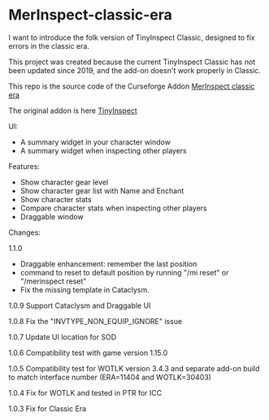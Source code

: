 # MerInspect-classic-era
I want to introduce the folk version of TinyInspect Classic, designed to fix errors in the classic era.

This project was created because the current TinyInspect Classic has not been updated since 2019, and the add-on doesn't work properly in Classic.

This repo is the source code of the Curseforge Addon [MerInspect classic era](https://legacy.curseforge.com/wow/addons/merinspect-classic-era/)

The original addon is here [TinyInspect](https://www.curseforge.com/wow/addons/itemlevel-anywhere)

UI:
- A summary widget in your character window
- A summary widget when inspecting other players

Features:
- Show character gear level
- Show character gear list with Name and Enchant
- Show character stats
- Compare character stats when inspecting other players
- Draggable window

 

Changes:

1.1.0 
 - Draggable enhancement: remember the last position
 - command to reset to default position by running "/mi reset" or "/merinspect reset"
 - Fix the missing template in Cataclysm.

1.0.9 Support Cataclysm and Draggable UI

1.0.8 Fix the "INVTYPE_NON_EQUIP_IGNORE" issue

1.0.7 Update UI location for SOD 

1.0.6 Compatibility test with game version 1.15.0

1.0.5 Compatibility test for WOTLK version 3.4.3 and separate add-on build to match interface number (ERA=11404 and WOTLK=30403)

1.0.4 Fix for WOTLK and tested in PTR for ICC

1.0.3 Fix for Classic Era 
